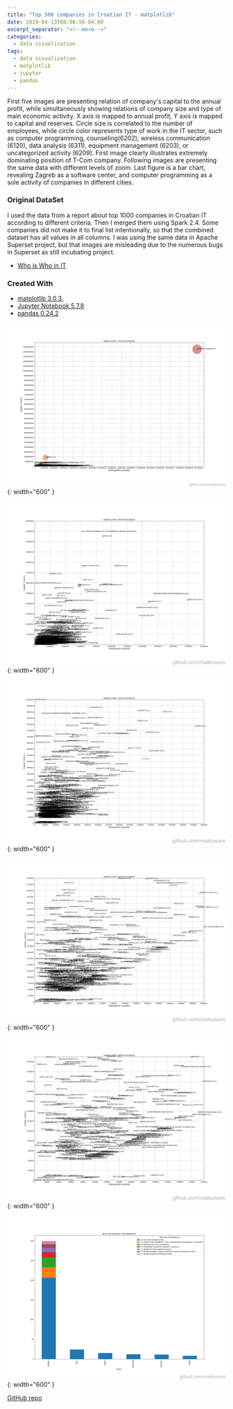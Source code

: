 ```yaml
---
title: "Top 500 companies in Croatian IT - matplotlib"
date: 2019-04-13T08:08:50-04:00
excerpt_separator: "<!--more-->"
categories:
  - data visualization
tags:
  - data visualization
  - matplotlib
  - jupyter
  - pandas
---
```


First five images are presenting relation of company's capital to the annual profit, while simultaneously showing relations of company size and type of main economic activity.
X axis is mapped to annual profit, Y axis is mapped to capital and reserves. Circle size is correlated to the number of employees, while circle color represents type of work in the IT sector, such as computer programming, counseling(6202), wireless communication (6120), data analysis (6311), equipment management (6203), or uncategorized activity (6209).
First image clearly illustrates extremely dominating position of T-Com company.
Following images are presenting the same data with different levels of zoom.
Last figure is a bar chart, revealing Zagreb as a software center, and computer programming as a sole activity of companies in different cities.

<!--more-->

### Original DataSet

I used the data from a report about top 1000 companies in Croatian IT according to different criteria.
Then I merged them using Spark 2.4.
Some companies did not make it to final list intentionally, so that the combined dataset has all values in all columns.
I was using the same data in Apache Superset project, but that images are misleading due to the numerous bugs in Superset as still incubating project.

* [Who is Who in IT](https://whoiswhoinit.com/novosti/29-najboljih-1000-hrvatskih-visoko-tehnoloskih-tvrtki-po-kriteriju-kapitala-i-rezervi)


### Created With

* [matplotlib 3.0.3.](https://matplotlib.org/3.0.3/index.html)
* [Jupyter Notebook 5.7.8](https://jupyter.org/)
* [pandas 0.24.2](https://pandas.pydata.org/)





![alt text](https://raw.githubusercontent.com/matkosoric/Data-Visualizations/master/matplotlib/Top500/1.CapitalProfitAndCompanySize.png?raw=true "Title"){: width="600" }

![alt text](https://raw.githubusercontent.com/matkosoric/Data-Visualizations/master/matplotlib/Top500/2.CapitalProfitAndCompanySize.png?raw=true "Title"){: width="600" }

![alt text](https://raw.githubusercontent.com/matkosoric/Data-Visualizations/master/matplotlib/Top500/3.CapitalProfitAndCompanySize.png?raw=true "Title"){: width="600" }

![alt text](https://raw.githubusercontent.com/matkosoric/Data-Visualizations/master/matplotlib/Top500/4.CapitalProfitAndCompanySize.png?raw=true "Title"){: width="600" }

![alt text](https://raw.githubusercontent.com/matkosoric/Data-Visualizations/master/matplotlib/Top500/5.CapitalProfitAndCompanySize.png?raw=true "Title"){: width="600" }
    
![alt text](https://raw.githubusercontent.com/matkosoric/Data-Visualizations/master/matplotlib/Top500/6.NumberOfCompaniesByCity.png?raw=true "Title"){: width="600" }


[GitHub repo](https://github.com/matkosoric/Data-Visualizations/tree/master/matplotlib/Top500)

